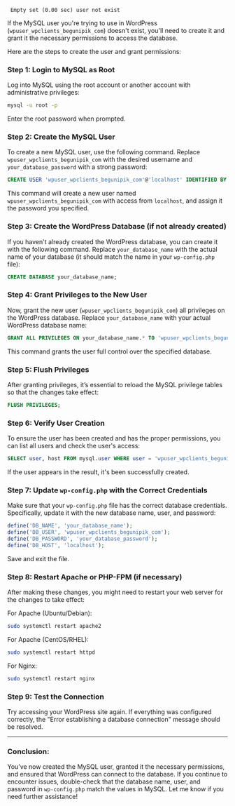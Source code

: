 ```
 Empty set (0.00 sec) user not exist
```
If the MySQL user you're trying to use in WordPress (`wpuser_wpclients_begunipik_com`) doesn't exist, you'll need to create it and grant it the necessary permissions to access the database.

Here are the steps to create the user and grant permissions:

### **Step 1: Login to MySQL as Root**

Log into MySQL using the root account or another account with administrative privileges:

```bash
mysql -u root -p
```

Enter the root password when prompted.

### **Step 2: Create the MySQL User**

To create a new MySQL user, use the following command. Replace `wpuser_wpclients_begunipik_com` with the desired username and `your_database_password` with a strong password:

```sql
CREATE USER 'wpuser_wpclients_begunipik_com'@'localhost' IDENTIFIED BY 'your_database_password';
```

This command will create a new user named `wpuser_wpclients_begunipik_com` with access from `localhost`, and assign it the password you specified.

### **Step 3: Create the WordPress Database (if not already created)**

If you haven't already created the WordPress database, you can create it with the following command. Replace `your_database_name` with the actual name of your database (it should match the name in your `wp-config.php` file):

```sql
CREATE DATABASE your_database_name;
```

### **Step 4: Grant Privileges to the New User**

Now, grant the new user (`wpuser_wpclients_begunipik_com`) all privileges on the WordPress database. Replace `your_database_name` with your actual WordPress database name:

```sql
GRANT ALL PRIVILEGES ON your_database_name.* TO 'wpuser_wpclients_begunipik_com'@'localhost';
```

This command grants the user full control over the specified database.

### **Step 5: Flush Privileges**

After granting privileges, it’s essential to reload the MySQL privilege tables so that the changes take effect:

```sql
FLUSH PRIVILEGES;
```

### **Step 6: Verify User Creation**

To ensure the user has been created and has the proper permissions, you can list all users and check the user's access:

```sql
SELECT user, host FROM mysql.user WHERE user = 'wpuser_wpclients_begunipik_com';
```

If the user appears in the result, it's been successfully created.

### **Step 7: Update `wp-config.php` with the Correct Credentials**

Make sure that your `wp-config.php` file has the correct database credentials. Specifically, update it with the new database name, user, and password:

```php
define('DB_NAME', 'your_database_name');
define('DB_USER', 'wpuser_wpclients_begunipik_com');
define('DB_PASSWORD', 'your_database_password');
define('DB_HOST', 'localhost');
```

Save and exit the file.

### **Step 8: Restart Apache or PHP-FPM (if necessary)**

After making these changes, you might need to restart your web server for the changes to take effect:

For Apache (Ubuntu/Debian):

```bash
sudo systemctl restart apache2
```

For Apache (CentOS/RHEL):

```bash
sudo systemctl restart httpd
```

For Nginx:

```bash
sudo systemctl restart nginx
```

### **Step 9: Test the Connection**

Try accessing your WordPress site again. If everything was configured correctly, the "Error establishing a database connection" message should be resolved.

---

### Conclusion:

You’ve now created the MySQL user, granted it the necessary permissions, and ensured that WordPress can connect to the database. If you continue to encounter issues, double-check that the database name, user, and password in `wp-config.php` match the values in MySQL. Let me know if you need further assistance!